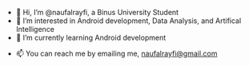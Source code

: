 - 👋 Hi, I’m @naufalrayfi, a Binus University Student
- 👀 I’m interested in Android development, Data Analysis, and Artifical Intelligence
- 🌱 I’m currently learning Android development
<!-- - 💞️ I’m looking to collaborate on ... -->
- 📫 You can reach me by emailing me, naufalrayfi@gmail.com

<!---
naufalrayfi/naufalrayfi is a ✨ special ✨ repository because its `README.md` (this file) appears on your GitHub profile.
You can click the Preview link to take a look at your changes.
--->

